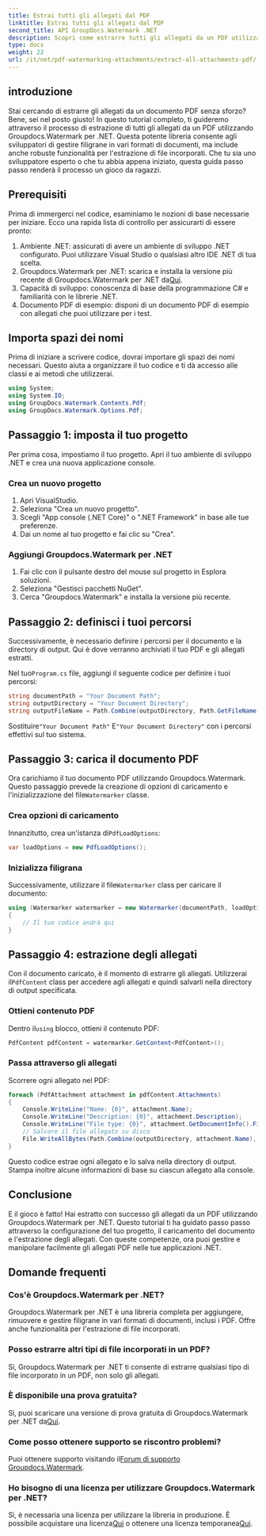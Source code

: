```yaml
---
title: Estrai tutti gli allegati dal PDF
linktitle: Estrai tutti gli allegati dal PDF
second_title: API GroupDocs.Watermark .NET
description: Scopri come estrarre tutti gli allegati da un PDF utilizzando Groupdocs.Watermark per .NET. Segui la nostra guida passo passo per un processo di estrazione senza interruzioni.
type: docs
weight: 22
url: /it/net/pdf-watermarking-attachments/extract-all-attachments-pdf/
---
```

## introduzione
Stai cercando di estrarre gli allegati da un documento PDF senza sforzo? Bene, sei nel posto giusto! In questo tutorial completo, ti guideremo attraverso il processo di estrazione di tutti gli allegati da un PDF utilizzando Groupdocs.Watermark per .NET. Questa potente libreria consente agli sviluppatori di gestire filigrane in vari formati di documenti, ma include anche robuste funzionalità per l'estrazione di file incorporati. Che tu sia uno sviluppatore esperto o che tu abbia appena iniziato, questa guida passo passo renderà il processo un gioco da ragazzi.
## Prerequisiti
Prima di immergerci nel codice, esaminiamo le nozioni di base necessarie per iniziare. Ecco una rapida lista di controllo per assicurarti di essere pronto:
1. Ambiente .NET: assicurati di avere un ambiente di sviluppo .NET configurato. Puoi utilizzare Visual Studio o qualsiasi altro IDE .NET di tua scelta.
2.  Groupdocs.Watermark per .NET: scarica e installa la versione più recente di Groupdocs.Watermark per .NET da[Qui](https://releases.groupdocs.com/Watermark/net/).
3. Capacità di sviluppo: conoscenza di base della programmazione C# e familiarità con le librerie .NET.
4. Documento PDF di esempio: disponi di un documento PDF di esempio con allegati che puoi utilizzare per i test.
## Importa spazi dei nomi
Prima di iniziare a scrivere codice, dovrai importare gli spazi dei nomi necessari. Questo aiuta a organizzare il tuo codice e ti dà accesso alle classi e ai metodi che utilizzerai.
```csharp
using System;
using System.IO;
using GroupDocs.Watermark.Contents.Pdf;
using GroupDocs.Watermark.Options.Pdf;
```
## Passaggio 1: imposta il tuo progetto
Per prima cosa, impostiamo il tuo progetto. Apri il tuo ambiente di sviluppo .NET e crea una nuova applicazione console.
### Crea un nuovo progetto
1. Apri VisualStudio.
2. Seleziona "Crea un nuovo progetto".
3. Scegli "App console (.NET Core)" o ".NET Framework" in base alle tue preferenze.
4. Dai un nome al tuo progetto e fai clic su "Crea".
### Aggiungi Groupdocs.Watermark per .NET
1. Fai clic con il pulsante destro del mouse sul progetto in Esplora soluzioni.
2. Seleziona "Gestisci pacchetti NuGet".
3. Cerca "Groupdocs.Watermark" e installa la versione più recente.
## Passaggio 2: definisci i tuoi percorsi
Successivamente, è necessario definire i percorsi per il documento e la directory di output. Qui è dove verranno archiviati il tuo PDF e gli allegati estratti.

 Nel tuo`Program.cs` file, aggiungi il seguente codice per definire i tuoi percorsi:
```csharp
string documentPath = "Your Document Path";
string outputDirectory = "Your Document Directory";
string outputFileName = Path.Combine(outputDirectory, Path.GetFileName(documentPath));
```
 Sostituire`"Your Document Path"` E`"Your Document Directory"` con i percorsi effettivi sul tuo sistema.
## Passaggio 3: carica il documento PDF
 Ora carichiamo il tuo documento PDF utilizzando Groupdocs.Watermark. Questo passaggio prevede la creazione di opzioni di caricamento e l'inizializzazione del file`Watermarker` classe.
### Crea opzioni di caricamento
 Innanzitutto, crea un'istanza di`PdfLoadOptions`:
```csharp
var loadOptions = new PdfLoadOptions();
```
### Inizializza filigrana
 Successivamente, utilizzare il file`Watermarker` class per caricare il documento:
```csharp
using (Watermarker watermarker = new Watermarker(documentPath, loadOptions))
{
    // Il tuo codice andrà qui
}
```
## Passaggio 4: estrazione degli allegati
Con il documento caricato, è il momento di estrarre gli allegati. Utilizzerai il`PdfContent` class per accedere agli allegati e quindi salvarli nella directory di output specificata.
### Ottieni contenuto PDF
 Dentro il`using` blocco, ottieni il contenuto PDF:
```csharp
PdfContent pdfContent = watermarker.GetContent<PdfContent>();
```
### Passa attraverso gli allegati
Scorrere ogni allegato nel PDF:
```csharp
foreach (PdfAttachment attachment in pdfContent.Attachments)
{
    Console.WriteLine("Name: {0}", attachment.Name);
    Console.WriteLine("Description: {0}", attachment.Description);
    Console.WriteLine("File type: {0}", attachment.GetDocumentInfo().FileType);
    // Salvare il file allegato su disco
    File.WriteAllBytes(Path.Combine(outputDirectory, attachment.Name), attachment.Content);
}
```
Questo codice estrae ogni allegato e lo salva nella directory di output. Stampa inoltre alcune informazioni di base su ciascun allegato alla console.
## Conclusione
E il gioco è fatto! Hai estratto con successo gli allegati da un PDF utilizzando Groupdocs.Watermark per .NET. Questo tutorial ti ha guidato passo passo attraverso la configurazione del tuo progetto, il caricamento del documento e l'estrazione degli allegati. Con queste competenze, ora puoi gestire e manipolare facilmente gli allegati PDF nelle tue applicazioni .NET.
## Domande frequenti
### Cos'è Groupdocs.Watermark per .NET?
Groupdocs.Watermark per .NET è una libreria completa per aggiungere, rimuovere e gestire filigrane in vari formati di documenti, inclusi i PDF. Offre anche funzionalità per l'estrazione di file incorporati.
### Posso estrarre altri tipi di file incorporati in un PDF?
Sì, Groupdocs.Watermark per .NET ti consente di estrarre qualsiasi tipo di file incorporato in un PDF, non solo gli allegati.
### È disponibile una prova gratuita?
 Sì, puoi scaricare una versione di prova gratuita di Groupdocs.Watermark per .NET da[Qui](https://releases.groupdocs.com/).
### Come posso ottenere supporto se riscontro problemi?
 Puoi ottenere supporto visitando il[Forum di supporto Groupdocs.Watermark](https://forum.groupdocs.com/c/watermark/19).
### Ho bisogno di una licenza per utilizzare Groupdocs.Watermark per .NET?
 Sì, è necessaria una licenza per utilizzare la libreria in produzione. È possibile acquistare una licenza[Qui](https://purchase.groupdocs.com/buy) o ottenere una licenza temporanea[Qui](https://purchase.groupdocs.com/temporary-license/).